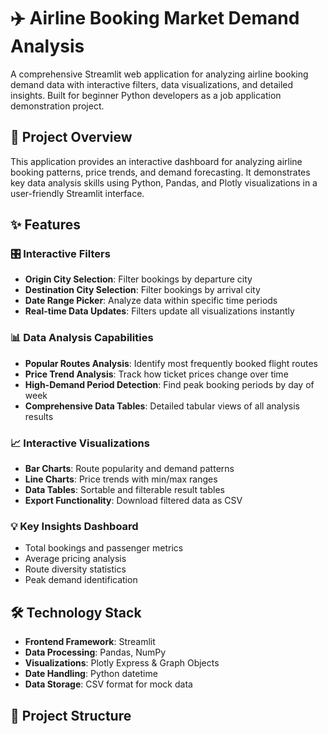 # ✈️ Airline Booking Market Demand Analysis

A comprehensive Streamlit web application for analyzing airline booking demand data with interactive filters, data visualizations, and detailed insights. Built for beginner Python developers as a job application demonstration project.

## 🎯 Project Overview

This application provides an interactive dashboard for analyzing airline booking patterns, price trends, and demand forecasting. It demonstrates key data analysis skills using Python, Pandas, and Plotly visualizations in a user-friendly Streamlit interface.

## ✨ Features

### 🎛️ Interactive Filters
- **Origin City Selection**: Filter bookings by departure city
- **Destination City Selection**: Filter bookings by arrival city  
- **Date Range Picker**: Analyze data within specific time periods
- **Real-time Data Updates**: Filters update all visualizations instantly

### 📊 Data Analysis Capabilities
- **Popular Routes Analysis**: Identify most frequently booked flight routes
- **Price Trend Analysis**: Track how ticket prices change over time
- **High-Demand Period Detection**: Find peak booking periods by day of week
- **Comprehensive Data Tables**: Detailed tabular views of all analysis results

### 📈 Interactive Visualizations
- **Bar Charts**: Route popularity and demand patterns
- **Line Charts**: Price trends with min/max ranges
- **Data Tables**: Sortable and filterable result tables
- **Export Functionality**: Download filtered data as CSV

### 💡 Key Insights Dashboard
- Total bookings and passenger metrics
- Average pricing analysis
- Route diversity statistics
- Peak demand identification

## 🛠️ Technology Stack

- **Frontend Framework**: Streamlit
- **Data Processing**: Pandas, NumPy
- **Visualizations**: Plotly Express & Graph Objects
- **Date Handling**: Python datetime
- **Data Storage**: CSV format for mock data

## 📁 Project Structure

